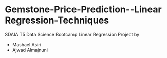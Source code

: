 # Gemstone-Price-Prediction--Linear Regression-Techniques
SDAIA T5 Data Science Bootcamp Linear Regression Project by
* Mashael Asiri
* Ajwad Almajnuni 


